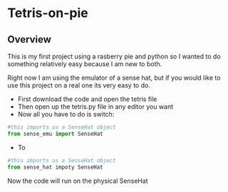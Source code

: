 # Tetris-on-pie
## Overview
This is my first project using a rasberry pie and python so I wanted to do something relatively easy because I am new to both. 

Right now I am using the emulator of a sense hat, but if you would like to use this project on a real one its very easy to do. 
- First download the code and open the tetris file
- Then open up the tetris.py file in any editor you want
- Now all you have to do is switch: 
``` python
#this imports us a SenseHat object
from sense_emu import SenseHat
```
- To
``` python
#this imports us a SenseHat object
from sense_hat impoty SenseHat
```
Now the code will run on the physical SenseHat
